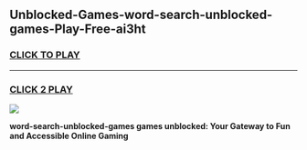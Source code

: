 
## Unblocked-Games-word-search-unblocked-games-Play-Free-ai3ht
<h3>
<a href="https://premium76.site?title=word-search-unblocked-games&ref=15A">CLICK TO PLAY</a></h3>
<hr>

<h3>
<a href="https://premium76.site?title=word-search-unblocked-games&ref=15A">CLICK 2 PLAY</a>
  
</h3>

<a href="https://premium76.site?title=word-search-unblocked-games&ref=15A"><img src="https://clearcache.store/games.png"></a>


**word-search-unblocked-games games unblocked: Your Gateway to Fun and Accessible Online Gaming**
